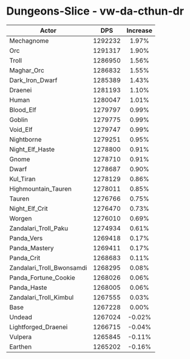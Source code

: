 # Dungeons-Slice - vw-da-cthun-dr
| Actor | DPS | Increase |
|---|:---:|:---:|
|Mechagnome|1292232|1.97%|
|Orc|1291317|1.90%|
|Troll|1286950|1.56%|
|Maghar_Orc|1286832|1.55%|
|Dark_Iron_Dwarf|1285389|1.43%|
|Draenei|1281193|1.10%|
|Human|1280047|1.01%|
|Blood_Elf|1279797|0.99%|
|Goblin|1279775|0.99%|
|Void_Elf|1279747|0.99%|
|Nightborne|1279251|0.95%|
|Night_Elf_Haste|1278800|0.91%|
|Gnome|1278710|0.91%|
|Dwarf|1278687|0.90%|
|Kul_Tiran|1278129|0.86%|
|Highmountain_Tauren|1278011|0.85%|
|Tauren|1276766|0.75%|
|Night_Elf_Crit|1276470|0.73%|
|Worgen|1276010|0.69%|
|Zandalari_Troll_Paku|1274934|0.61%|
|Panda_Vers|1269418|0.17%|
|Panda_Mastery|1269411|0.17%|
|Panda_Crit|1268683|0.11%|
|Zandalari_Troll_Bwonsamdi|1268295|0.08%|
|Panda_Fortune_Cookie|1268026|0.06%|
|Panda_Haste|1268005|0.06%|
|Zandalari_Troll_Kimbul|1267555|0.03%|
|Base|1267228|0.00%|
|Undead|1267024|-0.02%|
|Lightforged_Draenei|1266715|-0.04%|
|Vulpera|1265845|-0.11%|
|Earthen|1265202|-0.16%|

